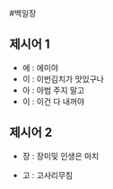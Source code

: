 #백일장

## 제시어 1

* 에 : 에미야
* 이 : 이번김치가 맛있구나
* 아 : 아범 주지 말고
* 이 : 이건 다 내꺼야

## 제시어 2

* 장 : 장미및 인생은 마치

* 고 : 고사리무침

  
